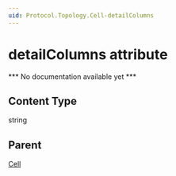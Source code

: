 ```yaml
---
uid: Protocol.Topology.Cell-detailColumns
---
```


# detailColumns attribute

*** No documentation available yet ***

## Content Type

string

## Parent

[Cell](xref:Protocol.Topology.Cell)
